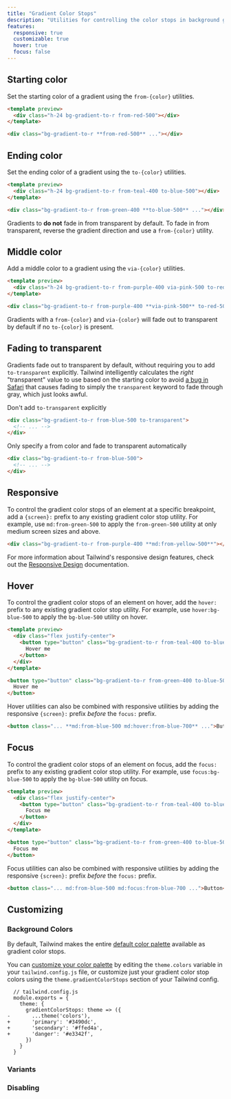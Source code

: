 ```yaml
---
title: "Gradient Color Stops"
description: "Utilities for controlling the color stops in background gradients."
features:
  responsive: true
  customizable: true
  hover: true
  focus: false
---
```


## Starting color

Set the starting color of a gradient using the `from-{color}` utilities.

```html
<template preview>
  <div class="h-24 bg-gradient-to-r from-red-500"></div>
</template>

<div class="bg-gradient-to-r **from-red-500** ..."></div>
```

## Ending color

Set the ending color of a gradient using the `to-{color}` utilities.

```html
<template preview>
  <div class="h-24 bg-gradient-to-r from-teal-400 to-blue-500"></div>
</template>

<div class="bg-gradient-to-r from-green-400 **to-blue-500** ..."></div>
```

Gradients to **do not** fade in from transparent by default. To fade in from transparent, reverse the gradient direction and use a `from-{color}` utility.

## Middle color

Add a middle color to a gradient using the `via-{color}` utilities.

```html
<template preview>
  <div class="h-24 bg-gradient-to-r from-purple-400 via-pink-500 to-red-500"></div>
</template>

<div class="bg-gradient-to-r from-purple-400 **via-pink-500** to-red-500 ..."></div>
```

Gradients with a `from-{color}` and `via-{color}` will fade out to transparent by default if no `to-{color}` is present.

## Fading to transparent

Gradients fade out to transparent by default, without requiring you to add `to-transparent` explicitly. Tailwind intelligently calculates the _right_ "transparent" value to use based on the starting color to avoid [a bug in Safari](https://bugs.webkit.org/show_bug.cgi?id=150940) that causes fading to simply the `transparent` keyword to fade through gray, which just looks awful.

<TipBad>Don't add `to-transparent` explicitly</TipBad>

```html
<div class="bg-gradient-to-r from-blue-500 to-transparent">
  <!-- ... -->
</div>
```

<TipGood>Only specify a from color and fade to transparent automatically</TipGood>

```html
<div class="bg-gradient-to-r from-blue-500">
  <!-- ... -->
</div>
```

## Responsive

To control the gradient color stops of an element at a specific breakpoint, add a `{screen}:` prefix to any existing gradient color stop utility. For example, use `md:from-green-500` to apply the `from-green-500` utility at only medium screen sizes and above.

```html
<div class="bg-gradient-to-r from-purple-400 **md:from-yellow-500**"></div>
```

For more information about Tailwind's responsive design features, check out the [Responsive Design](/docs/responsive-design) documentation.


## Hover

To control the gradient color stops of an element on hover, add the `hover:` prefix to any existing gradient color stop utility. For example, use `hover:bg-blue-500` to apply the `bg-blue-500` utility on hover.

```html
<template preview>
  <div class="flex justify-center">
    <button type="button" class="bg-gradient-to-r from-teal-400 to-blue-500 hover:from-pink-500 hover:to-orange-500 text-white font-semibold px-6 py-3 rounded-md">
      Hover me
    </button>
  </div>
</template>

<button type="button" class="bg-gradient-to-r from-green-400 to-blue-500 **hover:from-pink-500 hover:to-yellow-500** ...">
  Hover me
</button>
```

Hover utilities can also be combined with responsive utilities by adding the responsive `{screen}:` prefix *before* the `focus:` prefix.

```html
<button class="... **md:from-blue-500 md:hover:from-blue-700** ...">Button</button>
```

## Focus

To control the gradient color stops of an element on focus, add the `focus:` prefix to any existing gradient color stop utility. For example, use `focus:bg-blue-500` to apply the `bg-blue-500` utility on focus.

```html
<template preview>
  <div class="flex justify-center">
    <button type="button" class="bg-gradient-to-r from-teal-400 to-blue-500 focus:from-pink-500 focus:to-orange-500 text-white font-semibold px-6 py-3 rounded-md">
      Focus me
    </button>
  </div>
</template>

<button type="button" class="bg-gradient-to-r from-green-400 to-blue-500 **focus:from-pink-500 focus:to-yellow-500**">
  Focus me
</button>
```

Focus utilities can also be combined with responsive utilities by adding the responsive `{screen}:` prefix *before* the `focus:` prefix.

```html
<button class="... md:from-blue-500 md:focus:from-blue-700 ...">Button</button>
```


## Customizing

### Background Colors

By default, Tailwind makes the entire [default color palette](/docs/customizing-colors#default-color-palette) available as gradient color stops.

You can [customize your color palette](/docs/customizing-colors#customizing) by editing the `theme.colors` variable in your `tailwind.config.js` file, or customize just your gradient color stop colors using the `theme.gradientColorStops` section of your Tailwind config.

```diff-js
  // tailwind.config.js
  module.exports = {
    theme: {
      gradientColorStops: theme => ({
-       ...theme('colors'),
+       'primary': '#3490dc',
+       'secondary': '#ffed4a',
+       'danger': '#e3342f',
      })
    }
  }
```

### Variants

<Variants plugin="gradientColorStops" />

### Disabling

<Disabling plugin="gradientColorStops" />
